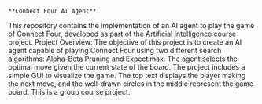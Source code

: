                                                                                         **Connect Four AI Agent**
This repository contains the implementation of an AI agent to play the game of Connect Four, developed as part of the Artificial Intelligence course project.
Project Overview:
    The objective of this project is to create an AI agent capable of playing Connect Four using two different search algorithms: Alpha-Beta Pruning and Expectimax. The agent selects the optimal move given the current state of the board.
    The project includes a simple GUI to visualize the game. The top text displays the player making the next move, and the well-drawn circles in the middle represent the game board.
    This is a group course project.
